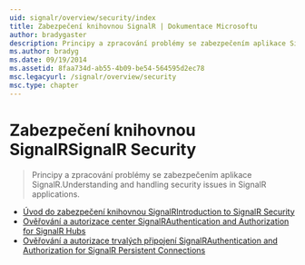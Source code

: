 ```yaml
---
uid: signalr/overview/security/index
title: Zabezpečení knihovnou SignalR | Dokumentace Microsoftu
author: bradygaster
description: Principy a zpracování problémy se zabezpečením aplikace SignalR.
ms.author: bradyg
ms.date: 09/19/2014
ms.assetid: 8faa734d-ab55-4b09-be54-564595d2ec78
msc.legacyurl: /signalr/overview/security
msc.type: chapter
---
```

<a name="signalr-security"></a><span data-ttu-id="59c2b-103">Zabezpečení knihovnou SignalR</span><span class="sxs-lookup"><span data-stu-id="59c2b-103">SignalR Security</span></span>
====================
> <span data-ttu-id="59c2b-104">Principy a zpracování problémy se zabezpečením aplikace SignalR.</span><span class="sxs-lookup"><span data-stu-id="59c2b-104">Understanding and handling security issues in SignalR applications.</span></span>


- [<span data-ttu-id="59c2b-105">Úvod do zabezpečení knihovnou SignalR</span><span class="sxs-lookup"><span data-stu-id="59c2b-105">Introduction to SignalR Security</span></span>](introduction-to-security.md)
- [<span data-ttu-id="59c2b-106">Ověřování a autorizace center SignalR</span><span class="sxs-lookup"><span data-stu-id="59c2b-106">Authentication and Authorization for SignalR Hubs</span></span>](hub-authorization.md)
- [<span data-ttu-id="59c2b-107">Ověřování a autorizace trvalých připojení SignalR</span><span class="sxs-lookup"><span data-stu-id="59c2b-107">Authentication and Authorization for SignalR Persistent Connections</span></span>](persistent-connection-authorization.md)
